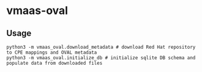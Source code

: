# vmaas-oval

## Usage

    python3 -m vmaas_oval.download_metadata # download Red Hat repository to CPE mappings and OVAL metadata
    python3 -m vmaas_oval.initialize_db # initialize sqlite DB schema and populate data from downloaded files
